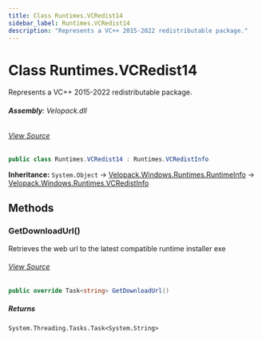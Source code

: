 ```yaml
---
title: Class Runtimes.VCRedist14
sidebar_label: Runtimes.VCRedist14
description: "Represents a VC++ 2015-2022 redistributable package."
---
```

# Class Runtimes.VCRedist14
Represents a VC++ 2015-2022 redistributable package.

###### **Assembly**: Velopack.dll
###### [View Source](https://github.com/velopack/velopack.git/blob/master/src/Velopack/Windows/RuntimeInfo.cs#L539)
```csharp title="Declaration"
public class Runtimes.VCRedist14 : Runtimes.VCRedistInfo
```
**Inheritance:** `System.Object` -> [Velopack.Windows.Runtimes.RuntimeInfo](../Velopack.Windows/Runtimes.RuntimeInfo) -> [Velopack.Windows.Runtimes.VCRedistInfo](../Velopack.Windows/Runtimes.VCRedistInfo)

## Methods
### GetDownloadUrl()
Retrieves the web url to the latest compatible runtime installer exe
###### [View Source](https://github.com/velopack/velopack.git/blob/master/src/Velopack/Windows/RuntimeInfo.cs#L548)
```csharp title="Declaration"
public override Task<string> GetDownloadUrl()
```

##### Returns

`System.Threading.Tasks.Task<System.String>`
